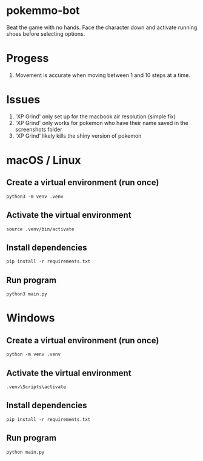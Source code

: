 # pokemmo-bot
Beat the game with no hands.
Face the character down and activate running shoes before selecting options.

# Progess
1. Movement is accurate when moving between 1 and 10 steps at a time.

# Issues
1. 'XP Grind' only set up for the macbook air resolution (simple fix)
2. 'XP Grind' only works for pokemon who have their name saved in the screenshots folder
3. 'XP Grind' likely kills the shiny version of pokemon

# macOS / Linux
## Create a virtual environment (run once)
```python3 -m venv .venv```

## Activate the virtual environment
```source .venv/bin/activate```

## Install dependencies
```pip install -r requirements.txt```

## Run program
```python3 main.py```

# Windows
## Create a virtual environment (run once)
```python -m venv .venv```

## Activate the virtual environment
```.venv\Scripts\activate```

## Install dependencies
```pip install -r requirements.txt```

## Run program
```python main.py```
